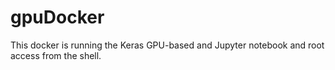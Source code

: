 # gpuDocker
This docker is running the Keras GPU-based and Jupyter notebook and root access from the shell. 
